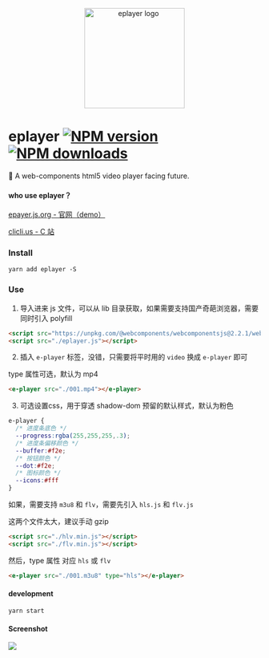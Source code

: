 <p align="center"><img src="http://ww1.sinaimg.cn/large/0065Zy9egy1fvcjfzaa1lj30dw0dwwhe.jpg" alt="eplayer logo" width="200px"></p>


# eplayer   [![NPM version](https://img.shields.io/npm/v/eplayer.svg?style=flat-square)](https://npmjs.com/package/eplayer) [![NPM downloads](https://img.shields.io/npm/dm/eplayer.svg?style=flat-square)](https://npmjs.com/package/eplayer)

:dart: A web-components html5 video player facing future.

#### who use eplayer？

[epayer.js.org - 官网（demo）](https://eplayer.js.org/)

[clicli.us - C 站](https://www.clicli.us/)

### Install
```shell
yarn add eplayer -S
```

### Use
1. 导入进来 js 文件，可以从 lib 目录获取，如果需要支持国产奇葩浏览器，需要同时引入 polyfill
```html
<script src="https://unpkg.com/@webcomponents/webcomponentsjs@2.2.1/webcomponents-bundle.js"></script>
<script src="./eplayer.js"></script>
```

2. 插入 `e-player` 标签，没错，只需要将平时用的 `video` 换成 `e-player` 即可

type 属性可选，默认为 mp4

```html
<e-player src="./001.mp4"></e-player>
```
3. 可选设置css，用于穿透 shadow-dom 预留的默认样式，默认为粉色
```css
e-player {
  /* 进度条底色 */
  --progress:rgba(255,255,255,.3);
  /* 进度条偏移颜色 */
  --buffer:#f2e;
  /* 按钮颜色 */
  --dot:#f2e;
  /* 图标颜色 */
  --icons:#fff
}
```

如果，需要支持 `m3u8` 和 `flv`，需要先引入 `hls.js` 和 `flv.js`

这两个文件太大，建议手动 gzip
```html
<script src="./hlv.min.js"></script>
<script src="./flv.min.js"></script>
```
然后，type 属性 对应 `hls` 或 `flv`
```html
<e-player src="./001.m3u8" type="hls"></e-player>
```

#### development

```shell
yarn start
```

#### Screenshot

![](https://ws1.sinaimg.cn/mw690/0065Zy9egy1fymn1nwo3ej30rq0fmtid.jpg)
